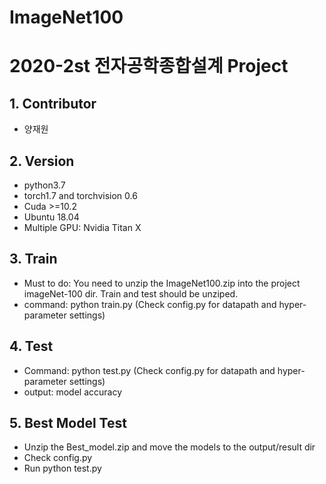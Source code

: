# ImageNet100
# 2020-2st 전자공학종합설계 Project 

## 1. Contributor
- 양재원

## 2. Version
- python3.7
- torch1.7 and torchvision 0.6
- Cuda >=10.2 
- Ubuntu 18.04
- Multiple GPU: Nvidia Titan X

## 3. Train
- Must to do: You need to unzip the ImageNet100.zip into the project imageNet-100 dir. Train and test should be unziped. 
- command: python train.py (Check config.py for datapath and hyper-parameter settings)

## 4. Test
- Command: python test.py (Check config.py for datapath and hyper-parameter settings)
- output: model accuracy

## 5. Best Model Test
- Unzip the Best_model.zip and move the models to the output/result dir
- Check config.py
- Run python test.py
